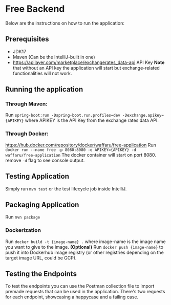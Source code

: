 # Free Backend

Below are the instructions on how to run the application:

## Prerequisites

* JDK17
* Maven (Can be the IntelliJ-built in one)
* https://apilayer.com/marketplace/exchangerates_data-api API Key
**Note** that without an API key the application will start but exchange-related functionalities will not work.

## Running the application

### Through Maven:
Run `spring-boot:run -Dspring-boot.run.profiles=dev -Dexchange.apikey={APIKEY}` where APIKEY is the API Key from the exchange rates data API.

### Through Docker:
https://hub.docker.com/repository/docker/waffaru/free-application
Run `docker run --name free -p 8080:8080 -e APIKEY={APIKEY} -d waffaru/free-application`
The docker container will start on port 8080. remove `-d` flag to see console output.

## Testing Application
Simply run `mvn test` or the test lifecycle job inside IntelliJ.

## Packaging Application
Run `mvn package`
### Dockerization
Run `docker build -t {image-name} .` where image-name is the image name you want to give to the image.
**(Optional)** Run `docker push {image-name}` to push it into Dockerhub image registry (or other registries depending on the target image URL, could be GCP).

## Testing the Endpoints

To test the endpoints you can use the Postman collection file to import premade requests that can be used in the application. There's two requests for each endpoint, showcasing a happycase and a failing case.